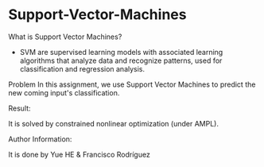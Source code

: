 # Support-Vector-Machines

What is Support Vector Machines?
- SVM are supervised learning models with associated learning algorithms that analyze data and recognize patterns, used for classification and regression analysis.

Problem
In this assignment, we use Support Vector Machines to predict the new coming input's classification. 

Result:

It is solved by constrained nonlinear optimization (under AMPL).

Author Information:

It is done by Yue HE & Francisco Rodríguez
